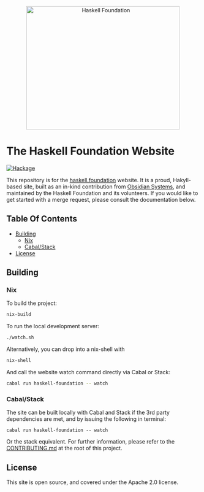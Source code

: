 <p align="center">
<img src="https://haskellfoundation.github.io/static/images/logos/hf-logo-alpha.png" width="400" height="322" alt="Haskell Foundation" title="Haskell Foundation">
</p>

# The Haskell Foundation Website

[![Hackage](https://img.shields.io/badge/Haskell%20Foundation-official-purple.svg)](https://haskell.foundation)

This repository is for the [haskell.foundation](https://haskell.foundation) website. It is a proud, Hakyll-based site, built as an in-kind contribution from [Obsidian Systems](https://obsidian.systems), and maintained by the Haskell Foundation and its volunteers. If you would like to get started with a merge request, please consult the documentation below.

## Table Of Contents

- [Building](#building)
  - [Nix](#nix)
  - [Cabal/Stack](#cabal/stack)
- [License](#license)


## Building


### Nix

To build the project:

```bash
nix-build
```

To run the local development server:

```bash
./watch.sh
```

Alternatively, you can drop into a nix-shell with

```bash
nix-shell
```

And call the website watch command directly via Cabal or Stack:

```bash
cabal run haskell-foundation -- watch
```

### Cabal/Stack

The site can be built locally with Cabal and Stack if the 3rd party dependencies are met, and by issuing the following in terminal:

```base
cabal run haskell-foundation -- watch
```

Or the stack equivalent. For further information, please refer to the [CONTRIBUTING.md](CONTRIBUTING.md) at the root of this project.

## License

This site is open source, and covered under the Apache 2.0 license.
